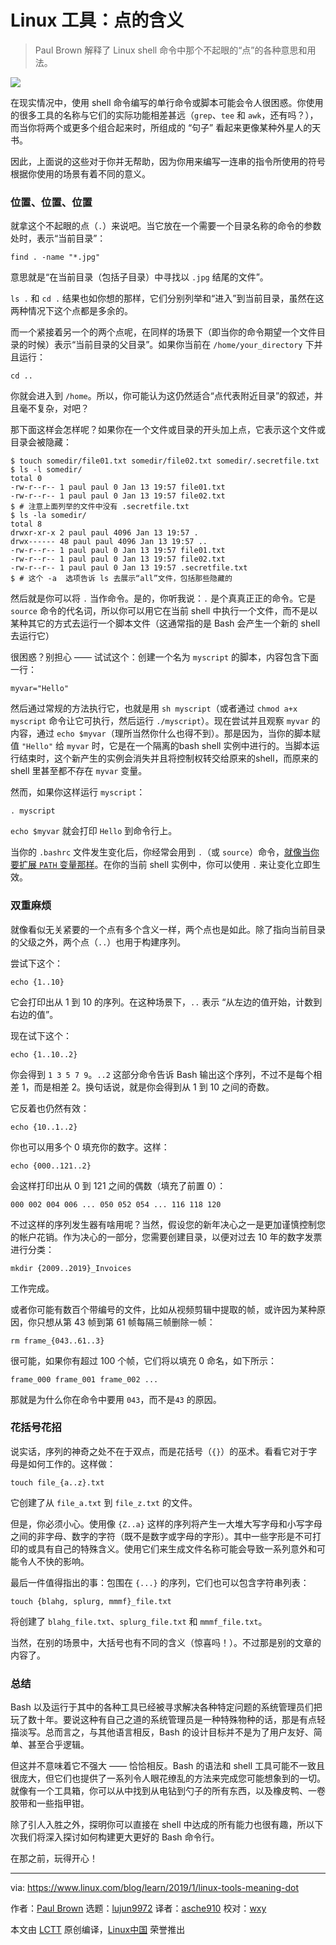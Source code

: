 [#]: collector: (lujun9972)
[#]: translator: (asche910)
[#]: reviewer: (wxy)
[#]: publisher: ( )
[#]: url: ( )
[#]: subject: (Linux Tools: The Meaning of Dot)
[#]: via: (https://www.linux.com/blog/learn/2019/1/linux-tools-meaning-dot)
[#]: author: (Paul Brown https://www.linux.com/users/bro66)

Linux 工具：点的含义
======

> Paul Brown 解释了 Linux shell 命令中那个不起眼的“点”的各种意思和用法。

![](https://www.linux.com/sites/lcom/files/styles/rendered_file/public/psychedelic-dot.jpg?itok=giKEHvwQ)

在现实情况中，使用 shell 命令编写的单行命令或脚本可能会令人很困惑。你使用的很多工具的名称与它们的实际功能相差甚远（`grep`、`tee` 和 `awk`，还有吗？），而当你将两个或更多个组合起来时，所组成的 “句子” 看起来更像某种外星人的天书。

因此，上面说的这些对于你并无帮助，因为你用来编写一连串的指令所使用的符号根据你使用的场景有着不同的意义。

### 位置、位置、位置

就拿这个不起眼的点（`.`）来说吧。当它放在一个需要一个目录名称的命令的参数处时，表示“当前目录”：

```
find . -name "*.jpg"
```

意思就是“在当前目录（包括子目录）中寻找以 `.jpg` 结尾的文件”。

`ls .` 和 `cd .` 结果也如你想的那样，它们分别列举和“进入”到当前目录，虽然在这两种情况下这个点都是多余的。

而一个紧接着另一个的两个点呢，在同样的场景下（即当你的命令期望一个文件目录的时候）表示“当前目录的父目录”。如果你当前在 `/home/your_directory` 下并且运行：

```
cd ..
```

你就会进入到 `/home`。所以，你可能认为这仍然适合“点代表附近目录”的叙述，并且毫不复杂，对吧？

那下面这样会怎样呢？如果你在一个文件或目录的开头加上点，它表示这个文件或目录会被隐藏：

```
$ touch somedir/file01.txt somedir/file02.txt somedir/.secretfile.txt
$ ls -l somedir/
total 0
-rw-r--r-- 1 paul paul 0 Jan 13 19:57 file01.txt
-rw-r--r-- 1 paul paul 0 Jan 13 19:57 file02.txt
$ # 注意上面列举的文件中没有 .secretfile.txt
$ ls -la somedir/
total 8
drwxr-xr-x 2 paul paul 4096 Jan 13 19:57 .
drwx------ 48 paul paul 4096 Jan 13 19:57 ..
-rw-r--r-- 1 paul paul 0 Jan 13 19:57 file01.txt
-rw-r--r-- 1 paul paul 0 Jan 13 19:57 file02.txt
-rw-r--r-- 1 paul paul 0 Jan 13 19:57 .secretfile.txt
$ # 这个 -a  选项告诉 ls 去展示“all”文件，包括那些隐藏的
```

然后就是你可以将 `.` 当作命令。是的，你听我说：`.` 是个真真正正的命令。它是 `source` 命令的代名词，所以你可以用它在当前 shell 中执行一个文件，而不是以某种其它的方式去运行一个脚本文件（这通常指的是 Bash 会产生一个新的 shell 去运行它）

很困惑？别担心 —— 试试这个：创建一个名为 `myscript` 的脚本，内容包含下面一行：

```
myvar="Hello"
```

然后通过常规的方法执行它，也就是用 `sh myscript`（或者通过 `chmod a+x myscript` 命令让它可执行，然后运行 `./myscript`）。现在尝试并且观察 `myvar` 的内容，通过 `echo $myvar`（理所当然你什么也得不到）。那是因为，当你的脚本赋值 `"Hello"` 给 `myvar` 时，它是在一个隔离的bash shell 实例中进行的。当脚本运行结束时，这个新产生的实例会消失并且将控制权转交给原来的shell，而原来的 shell 里甚至都不存在 `myvar` 变量。

然而，如果你这样运行 `myscript`：

```
. myscript
```

`echo $myvar` 就会打印 `Hello` 到命令行上。

当你的 `.bashrc` 文件发生变化后，你经常会用到 `.`（或 `source`）命令，[就像当你要扩展 `PATH` 变量那样][1]。在你的当前 shell 实例中，你可以使用 `.` 来让变化立即生效。

### 双重麻烦

就像看似无关紧要的一个点有多个含义一样，两个点也是如此。除了指向当前目录的父级之外，两个点（`..`）也用于构建序列。

尝试下这个：

```
echo {1..10}
```

它会打印出从 1 到 10 的序列。在这种场景下，`..` 表示 “从左边的值开始，计数到右边的值”。

现在试下这个：

```
echo {1..10..2}
```

你会得到 `1 3 5 7 9`。`..2` 这部分命令告诉 Bash 输出这个序列，不过不是每个相差 1，而是相差 2。换句话说，就是你会得到从 1 到 10 之间的奇数。

它反着也仍然有效：

```
echo {10..1..2}
```

你也可以用多个 0 填充你的数字。这样：

```
echo {000..121..2}
```

会这样打印出从 0 到 121 之间的偶数（填充了前置 0）：

```
000 002 004 006 ... 050 052 054 ... 116 118 120
```

不过这样的序列发生器有啥用呢？当然，假设您的新年决心之一是更加谨慎控制您的帐户花销。作为决心的一部分，您需要创建目录，以便对过去 10 年的数字发票进行分类：

```
mkdir {2009..2019}_Invoices
```

工作完成。

或者你可能有数百个带编号的文件，比如从视频剪辑中提取的帧，或许因为某种原因，你只想从第 43 帧到第 61 帧每隔三帧删除一帧：

```
rm frame_{043..61..3}
```

很可能，如果你有超过 100 个帧，它们将以填充 0 命名，如下所示：

```
frame_000 frame_001 frame_002 ...
```

那就是为什么你在命令中要用 `043`，而不是`43` 的原因。

### 花括号花招

说实话，序列的神奇之处不在于双点，而是花括号（`{}`）的巫术。看看它对于字母是如何工作的。这样做：

```
touch file_{a..z}.txt
```

它创建了从 `file_a.txt` 到 `file_z.txt` 的文件。

但是，你必须小心。使用像 `{Z..a}` 这样的序列将产生一大堆大写字母和小写字母之间的非字母、数字的字符（既不是数字或字母的字形）。其中一些字形是不可打印的或具有自己的特殊含义。使用它们来生成文件名称可能会导致一系列意外和可能令人不快的影响。

最后一件值得指出的事：包围在 `{...}` 的序列，它们也可以包含字符串列表：

```
touch {blahg, splurg, mmmf}_file.txt
```

将创建了 `blahg_file.txt`、`splurg_file.txt` 和 `mmmf_file.txt`。

当然，在别的场景中，大括号也有不同的含义（惊喜吗！）。不过那是别的文章的内容了。

### 总结

Bash 以及运行于其中的各种工具已经被寻求解决各种特定问题的系统管理员们把玩了数十年。要说这种有自己之道的系统管理员是一种特殊物种的话，那是有点轻描淡写。总而言之，与其他语言相反，Bash 的设计目标并不是为了用户友好、简单、甚至合乎逻辑。

但这并不意味着它不强大 —— 恰恰相反。Bash 的语法和 shell 工具可能不一致且很庞大，但它们也提供了一系列令人眼花缭乱的方法来完成您可能想象到的一切。就像有一个工具箱，你可以从中找到从电钻到勺子的所有东西，以及橡皮鸭、一卷胶带和一些指甲钳。

除了引人入胜之外，探明你可以直接在 shell 中达成的所有能力也很有趣，所以下次我们将深入探讨如何构建更大更好的 Bash 命令行。

在那之前，玩得开心！

--------------------------------------------------------------------------------

via: https://www.linux.com/blog/learn/2019/1/linux-tools-meaning-dot

作者：[Paul Brown][a]
选题：[lujun9972][b]
译者：[asche910](https://github.com/asche910)
校对：[wxy](https://github.com/wxy)

本文由 [LCTT](https://github.com/LCTT/TranslateProject) 原创编译，[Linux中国](https://linux.cn/) 荣誉推出

[a]: https://www.linux.com/users/bro66
[b]: https://github.com/lujun9972
[1]: https://www.linux.com/blog/learn/2018/12/bash-variables-environmental-and-otherwise
